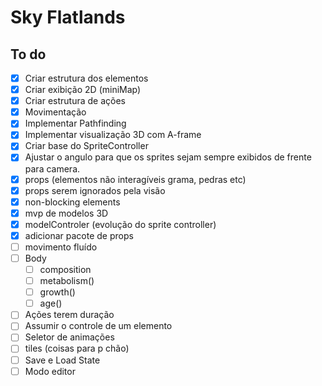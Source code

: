 # Sky Flatlands

## To do

- [x] Criar estrutura dos elementos
- [x] Criar exibição 2D (miniMap)
- [x] Criar estrutura de ações
- [x] Movimentação
- [x] Implementar Pathfinding
- [x] Implementar visualização 3D com A-frame
- [x] Criar base do SpriteController
- [x] Ajustar o angulo para que os sprites sejam sempre exibidos de frente para camera.
- [x] props (elementos não interagíveis grama, pedras etc)
- [x] props serem ignorados pela visão
- [x] non-blocking elements
- [x] mvp de modelos 3D
- [x] modelControler (evolução do sprite controller)
- [x] adicionar pacote de props
- [ ] movimento fluído
- [ ] Body
  - [ ] composition
  - [ ] metabolism()
  - [ ] growth()
  - [ ] age()
- [ ] Ações terem duração
- [ ] Assumir o controle de um elemento
- [ ] Seletor de animações
- [ ] tiles (coisas para p chão)
- [ ] Save e Load State
- [ ] Modo editor
